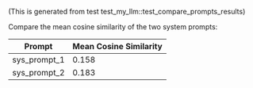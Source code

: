  (This is generated from test test_my_llm::test_compare_prompts_results)

Compare the mean cosine similarity of the two system prompts:

| Prompt | Mean Cosine Similarity |
|--------|------------------------|
| sys_prompt_1 | 0.158 |
| sys_prompt_2 | 0.183 |
